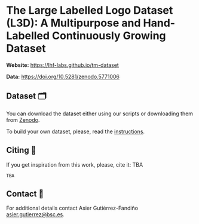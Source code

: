 # The Large Labelled Logo Dataset (L3D): A Multipurpose and Hand-Labelled Continuously Growing Dataset 

**Website:** https://lhf-labs.github.io/tm-dataset

**Data:** https://doi.org/10.5281/zenodo.5771006
 
## Dataset 🗂️

You can download the dataset either using our scripts or downloading them from [Zenodo](https://doi.org/10.5281/zenodo.5771006).

To build your own dataset, please, read the [instructions](https://github.com/lhf-labs/tm-dataset/blob/main/instructions.md).

## Citing 📣
If you get inspiration from this work, please, cite it: TBA
```
TBA
```

## Contact 📧
For additional details contact Asier Gutiérrez-Fandiño <asier.gutierrez@bsc.es>.
